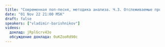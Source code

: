 ```yaml
---
title: "Современная поп-песня, методика анализа. Ч.3. Отслеживаемые процессы в себе"
date: "01 Nov 22 21:00 MSK"
draft: false
speakers: ["vladimir-barishnikov"]
videos:
  доклад: jRplGcrv43o
  обсуждение доклада: 0uKZooRd90c
---
```

